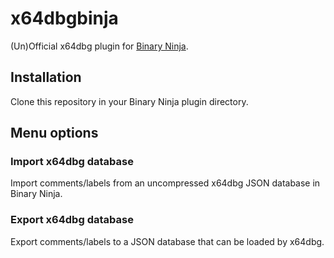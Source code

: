 # x64dbgbinja

(Un)Official x64dbg plugin for [Binary Ninja](https://binary.ninja).

## Installation

Clone this repository in your Binary Ninja plugin directory.

## Menu options

### Import x64dbg database

Import comments/labels from an uncompressed x64dbg JSON database in Binary Ninja.

### Export x64dbg database

Export comments/labels to a JSON database that can be loaded by x64dbg.
